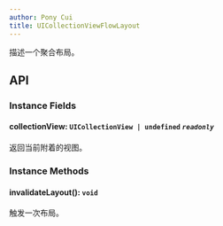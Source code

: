 ```yaml
---
author: Pony Cui
title: UICollectionViewFlowLayout
---
```


描述一个聚合布局。

## API

### Instance Fields

#### collectionView: `UICollectionView | undefined` *`readonly`*
返回当前附着的视图。

### Instance Methods

#### invalidateLayout(): `void`
触发一次布局。
